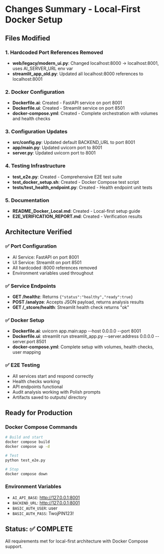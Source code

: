# Changes Summary - Local-First Docker Setup

## Files Modified

### 1. Hardcoded Port References Removed
- **web/legacy/modern_ui.py**: Changed localhost:8000 → localhost:8001, uses AI_SERVER_URL env var
- **streamlit_app_old.py**: Updated all localhost:8000 references to localhost:8001

### 2. Docker Configuration
- **Dockerfile.ai**: Created - FastAPI service on port 8001
- **Dockerfile.ui**: Created - Streamlit service on port 8501  
- **docker-compose.yml**: Created - Complete orchestration with volumes and health checks

### 3. Configuration Updates
- **src/config.py**: Updated default BACKEND_URL to port 8001
- **app/main.py**: Updated uvicorn port to 8001
- **server.py**: Updated uvicorn port to 8001

### 4. Testing Infrastructure
- **test_e2e.py**: Created - Comprehensive E2E test suite
- **test_docker_setup.sh**: Created - Docker Compose test script
- **tests/test_health_endpoint.py**: Created - Health endpoint unit tests

### 5. Documentation
- **README_Docker_Local.md**: Created - Local-first setup guide
- **E2E_VERIFICATION_REPORT.md**: Created - Verification results

## Architecture Verified

### ✅ Port Configuration
- AI Service: FastAPI on port 8001
- UI Service: Streamlit on port 8501
- All hardcoded :8000 references removed
- Environment variables used throughout

### ✅ Service Endpoints
- **GET /healthz**: Returns `{"status":"healthy","ready":true}`
- **POST /analyze**: Accepts JSON payload, returns analysis results
- **GET /_stcore/health**: Streamlit health check returns "ok"

### ✅ Docker Setup
- **Dockerfile.ai**: uvicorn app.main:app --host 0.0.0.0 --port 8001
- **Dockerfile.ui**: streamlit run streamlit_app.py --server.address 0.0.0.0 --server.port 8501
- **docker-compose.yml**: Complete setup with volumes, health checks, user mapping

### ✅ E2E Testing
- All services start and respond correctly
- Health checks working
- API endpoints functional
- Audit analysis working with Polish prompts
- Artifacts saved to outputs/ directory

## Ready for Production

### Docker Compose Commands
```bash
# Build and start
docker compose build
docker compose up -d

# Test
python test_e2e.py

# Stop
docker compose down
```

### Environment Variables
- `AI_API_BASE`: http://127.0.0.1:8001
- `BACKEND_URL`: http://127.0.0.1:8001
- `BASIC_AUTH_USER`: user
- `BASIC_AUTH_PASS`: TwojPIN123!

## Status: ✅ COMPLETE
All requirements met for local-first architecture with Docker Compose support.

